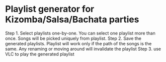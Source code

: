 # Playlist generator for Kizomba/Salsa/Bachata parties
Step 1. Select playlists one-by-one. You can select one playlist more than once. Songs will be picked uniquely from playlist.
Step 2. Save the generated playlists. Playlist will work only if the path of the songs is the same. Any renaming or moving around will invalidate the playlist
Step 3. use VLC to play the generated playlist